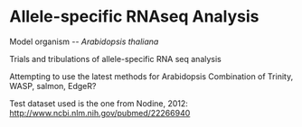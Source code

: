 # Allele-specific RNAseq Analysis

Model organism -- <i>Arabidopsis thaliana</i>

Trials and tribulations of allele-specific RNA seq analysis

Attempting to use the latest methods for Arabidopsis
Combination of Trinity, WASP, salmon, EdgeR?

Test dataset used is the one from Nodine, 2012: http://www.ncbi.nlm.nih.gov/pubmed/22266940
